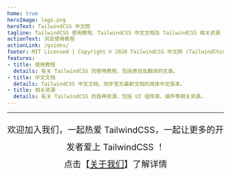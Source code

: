 ```yaml
---
home: true
heroImage: logo.png
heroText: TailwindCSS 中文网
tagline: TailwindCSS 使用教程、TailwindCSS 中文文档及 TailwindCSS 相关资源
actionText: 浏览使用教程
actionLink: /guides/
footer: MIT Licensed | Copyright © 2020 TailwindCSS 中文网 (TailwindChina.com)
features: 
- title: 使用教程
  details: 有关 TailwindCSS 的使用教程，包括原创及翻译的文章。
- title: 中文文档
  details: TailwindCSS 中文文档，同步官方最新文档的简体中文版本。
- title: 相关资源
  details: 有关 TailwindCSS 的各种资源，包括 UI 组件库、插件等相关资源。
---
```


---
<div style="text-align: center; margin: 20px 0; font-size: 20px; line-height: 2;">
<div>欢迎加入我们，一起热爱 TailwindCSS，一起让更多的开发者爱上 TailwindCSS ！</div>
点击【<a href="/about">关于我们</a>】了解详情
</div>